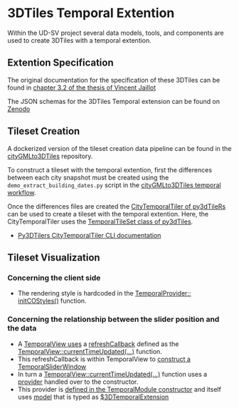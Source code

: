 # 3DTiles Temporal Extention
Within the UD-SV project several data models, tools, and components are used to create 3DTiles with a temporal extention.

## Extention Specification
The original documentation for the specification of these 3DTiles can be found in [chapter 3.2 of the thesis of Vincent Jaillot](./Jaillot2020Extract.md) 

The JSON schemas for the 3DTiles Temporal extension can be found on [Zenodo](https://zenodo.org/record/3596881) 

## Tileset Creation
A dockerized version of the tileset creation data pipeline can be found in the [cityGMLto3DTiles](https://github.com/VCityTeam/cityGMLto3DTiles) repository.

To construct a tileset with the temporal extention, first the differences between each city snapshot must be created using the `demo_extract_building_dates.py` script in the [cityGMLto3DTiles temporal workflow](https://github.com/VCityTeam/cityGMLto3DTiles/tree/master/PythonCallingDocker#running-the-temporal-tiler-workflow).

Once the differences files are created the [CityTemporalTiler of py3dTileRs](https://github.com/VCityTeam/py3dtilers/blob/master/py3dtilers/CityTiler/CityTemporalTiler.py#L4) can be used to create a tileset with the temporal extention. Here, the CityTemporalTiler uses the [TemporalTileSet class of py3dTiles](https://github.com/VCityTeam/py3dtiles/blob/Tiler/py3dtiles/temporal_extension_tileset.py#L8).

* [Py3DTilers CityTemporalTiler CLI documentation](https://github.com/VCityTeam/py3dtilers/tree/master/py3dtilers/CityTiler#citytemporaltiler-features)

## Tileset Visualization

### Concerning the client side 
* The rendering style is hardcoded in the [TemporalProvider:: initCOStyles()](https://github.com/VCityTeam/UD-Viz/blob/master/src/Widgets/Temporal/ViewModel/TemporalProvider.js#L67) function.

### Concerning the relationship between the slider position and the data
* A [TemporalView uses](https://github.com/VCityTeam/UD-Viz/blob/master/src/Widgets/Temporal/View/TemporalView.js#L46) a [refreshCallback](https://github.com/VCityTeam/UD-Viz/blob/master/src/Widgets/Temporal/View/TemporalView.js#L31) defined as the [TemporalView::currentTimeUpdated(...)](https://github.com/VCityTeam/UD-Viz/blob/master/src/Widgets/Temporal/View/TemporalView.js#L25) function.
* This refreshCallback is within TemporalView to [construct a TemporalSliderWindow](https://github.com/VCityTeam/UD-Viz/blob/master/src/Widgets/Temporal/View/TemporalView.js#L46)
* In turn a [TemporalView::currentTimeUpdated(...)](https://github.com/VCityTeam/UD-Viz/blob/master/src/Widgets/Temporal/View/TemporalView.js#L25) function uses a [provider](https://github.com/VCityTeam/UD-Viz/blob/master/src/Widgets/Temporal/View/TemporalView.js#L18) handled over to the constructor.
* This provider is [defined in the TemporalModule constructor](https://github.com/VCityTeam/UD-Viz/blob/master/src/Widgets/Temporal/TemporalModule.js#L23) and itself uses [model](https://github.com/VCityTeam/UD-Viz/blob/master/src/Widgets/Temporal/TemporalModule.js#L24) that is typed as [$3DTemporalExtension](https://github.com/VCityTeam/UD-Viz/blob/master/src/Widgets/Temporal/TemporalModule.js#L21)  
